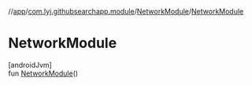 //[app](../../../index.md)/[com.lyj.githubsearchapp.module](../index.md)/[NetworkModule](index.md)/[NetworkModule](-network-module.md)

# NetworkModule

[androidJvm]\
fun [NetworkModule](-network-module.md)()

